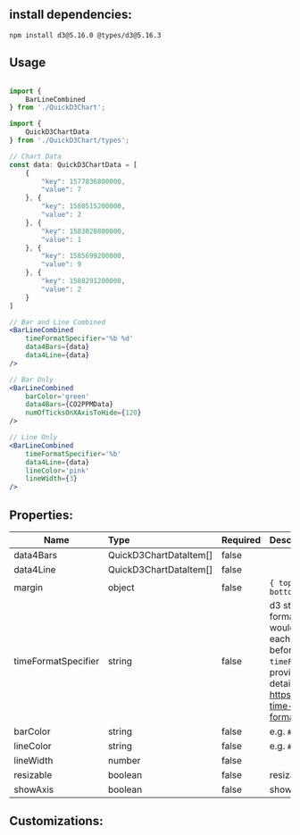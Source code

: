## install dependencies:

```shell
npm install d3@5.16.0 @types/d3@5.16.3
```

## Usage

```jsx

import {
    BarLineCombined
} from './QuickD3Chart';

import {
    QuickD3ChartData
} from './QuickD3Chart/types';

// Chart Data
const data: QuickD3ChartData = [
    {
        "key": 1577836800000,
        "value": 7
    }, {
        "key": 1580515200000,
        "value": 2
    }, {
        "key": 1583020800000,
        "value": 1
    }, {
        "key": 1585699200000,
        "value": 9
    }, {
        "key": 1588291200000,
        "value": 2
    }
]

// Bar and Line Combined
<BarLineCombined 
    timeFormatSpecifier='%b %d'
    data4Bars={data}
    data4Line={data}
/>

// Bar Only
<BarLineCombined 
    barColor='green'
    data4Bars={CO2PPMData}
    numOfTicksOnXAxisToHide={120}
/>

// Line Only
<BarLineCombined 
    timeFormatSpecifier='%b'
    data4Line={data}
    lineColor='pink'
    lineWidth={3}
/>
```
## Properties:

| Name        | Type           |  Required | Description |
| ------------- |:-------------| :-----| :-----|
| data4Bars | QuickD3ChartDataItem[]  | false |  |
| data4Line | QuickD3ChartDataItem[]  | false |  |
| margin | object | false | `{ top: 20, right: 20, bottom: 30, left: 40}` |
| timeFormatSpecifier | string | false | d3 string specifier to format time. Bar chart would convert `key` for each data item into `Date` before drawing if `timeFormatSpecifier` is provided. here is the detailed list of specifiers: https://github.com/d3/d3-time-format#locale_format |
| barColor | string | false | e.g. `#56a5d8` |
| lineColor | string | false | e.g. `#56a5d8` |
| lineWidth | number | false | |
| resizable | boolean | false | resizable is `true` by defaut |
| showAxis | boolean | false | showAxis is `true` by defaut |

## Customizations: